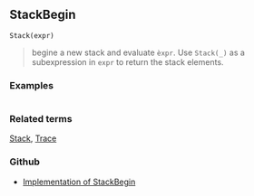 ## StackBegin

```
Stack(expr)
```

> begine a new stack and evaluate `èxpr`. Use `Stack(_)` as a subexpression in `expr` to return the stack elements. 

### Examples 

```

```


### Related terms
[Stack](Stack.md), [Trace](Trace.md)

### Github

* [Implementation of StackBegin](https://github.com/axkr/symja_android_library/blob/master/symja_android_library/matheclipse-core/src/main/java/org/matheclipse/core/builtin/Programming.java#L2605) 
